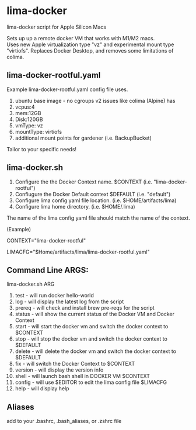 # lima-docker
lima-docker script for Apple Silicon Macs

Sets up up a remote docker VM that works with M1/M2 macs.  
Uses new Apple virtualization type "vz" and experimental mount type "virtiofs".
Replaces Docker Desktop, and removes some limitations of colima.

## lima-docker-rootful.yaml
Example lima-docker-rootful.yaml config file uses.
1) ubuntu base image - no cgroups v2 issues like colima (Alpine) has
2) vcpus:4
3) mem:12GB
4) Disk:120GB
5) vmType: vz
6) mountType: virtiofs
7) additional mount points for gardener (i.e. BackupBucket)

Tailor to your specific needs!


## lima-docker.sh

1) Configure the the Docker Context name. $CONTEXT (i.e. "lima-docker-rootful")
2) Confiugure the Docker Default context $DEFAULT  (i.e. "default")
3) Configure lima config yaml file location.  (i.e. $HOME/artifacts/lima)
4) Configure lima home directory. (i.e. $HOME/.lima)

The name of the lima config yaml file should match the name of the context.

(Example)

CONTEXT="lima-docker-rootful"

LIMACFG="$Home/artifacts/lima/lima-docker-rootful.yaml"

## Command Line ARGS:  

lima-docker.sh ARG

1) test    - will run docker hello-world
2) log     - will display the latest log from the script
3) prereq  - will check and install brew pre-reqs for the script
4) status  - will show the current status of the Docker VM and Docker Context
5) start   - will start the docker vm and switch the docker context to $CONTEXT
6) stop    - will stop the docker vm and switch the docker context to $DEFAULT
7) delete  - will delete the docker vm and switch the docker context to $DEFAULT
8) fix     - will switch the Docker Context to $CONTEXT
9) version - will display the version info
10) shell  - will launch bash shell in DOCKER VM $CONTEXT
11) config - will use $EDITOR to edit the lima config file $LIMACFG
12) help   - will display help
## Aliases

add to your .bashrc, .bash_aliases, or .zshrc file